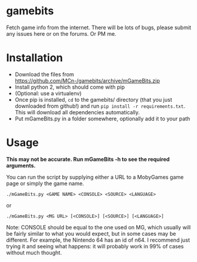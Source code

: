 gamebits
========

Fetch game info from the internet. There will be lots of bugs, please submit any issues here or on the forums. Or PM me.

Installation
============

- Download the files from https://github.com/MCn-/gamebits/archive/mGameBits.zip
- Install python 2, which should come with pip
- (Optional: use a virtualenv)
- Once pip is installed, ``cd`` to the gamebits/ directory (that you just downloaded from github!) and run ``pip install -r requirements.txt``. This will download all dependencies automatically.
- Put mGameBits.py in a folder somewhere, optionally add it to your path

Usage
========

**This may not be accurate. Run mGameBits -h to see the required arguments.**

You can run the script by supplying either a URL to a MobyGames game page or simply the game name.

    ./mGameBits.py <GAME NAME> <CONSOLE> <SOURCE> <LANGUAGE>

or

    ./mGameBits.py <MG URL> [<CONSOLE>] [<SOURCE>] [<LANGUAGE>]

Note: CONSOLE should be equal to the one used on MG, which usually will be fairly similar to what you would expect, but in some cases may be different. For example, the Nintendo 64 has an id of n64. I recommend just trying it and seeing what happens: it will probably work in 99% of cases without much thought.

